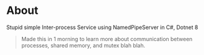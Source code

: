 # About 
Stupid simple Inter-process Service using NamedPipeServer in C#, Dotnet 8

> Made this in 1 morning to learn more about communication between processes, shared memory, and mutex blah blah.
